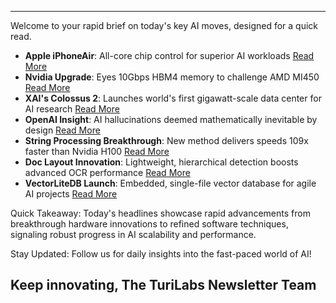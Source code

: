 -----------------------------------
Welcome to your rapid brief on today's key AI moves, designed for a quick read.

- **Apple iPhoneAir**: All-core chip control for superior AI workloads [Read More](https://www.cnbc.com/2025/09/21/apple-now-controls-all-core-iphone-chips-prioritizing-ai-workloads.html)
- **Nvidia Upgrade**: Eyes 10Gbps HBM4 memory to challenge AMD MI450 [Read More](https://www.tomshardware.com/pc-components/gpus/nvidia-wants-10gbps-hbm4-to-rival-amd-mi450)
- **XAI's Colossus 2**: Launches world's first gigawatt-scale data center for AI research [Read More](https://semianalysis.com/2025/09/16/xais-colossus-2-first-gigawatt-datacenter/)
- **OpenAI Insight**: AI hallucinations deemed mathematically inevitable by design [Read More](https://www.computerworld.com/article/4059383/openai-admits-ai-hallucinations-are-mathematically-inevitable-not-just-engineering-flaws.html)
- **String Processing Breakthrough**: New method delivers speeds 109x faster than Nvidia H100 [Read More](https://ashvardanian.com/posts/stringwars-on-gpus/)
- **Doc Layout Innovation**: Lightweight, hierarchical detection boosts advanced OCR performance [Read More](https://arxiv.org/abs/2203.09638)
- **VectorLiteDB Launch**: Embedded, single-file vector database for agile AI projects [Read More](https://github.com/vectorlitedb/vectorlitedb)

Quick Takeaway: Today's headlines showcase rapid advancements from breakthrough hardware innovations to refined software techniques, signaling robust progress in AI scalability and performance.

Stay Updated: Follow us for daily insights into the fast-paced world of AI!

Keep innovating,
The TuriLabs Newsletter Team
-----------------------------------